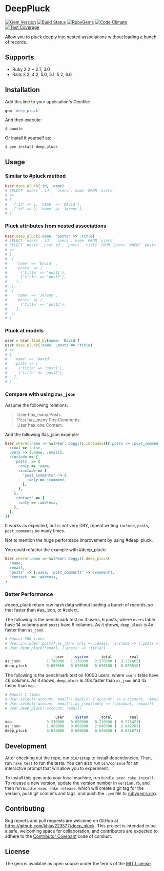 # DeepPluck

[![Gem Version](https://img.shields.io/gem/v/deep_pluck.svg?style=flat)](http://rubygems.org/gems/deep_pluck)
[![Build Status](https://github.com/khiav223577/deep_pluck/workflows/Ruby/badge.svg)](https://github.com/khiav223577/deep_pluck/actions)
[![RubyGems](http://img.shields.io/gem/dt/deep_pluck.svg?style=flat)](http://rubygems.org/gems/deep_pluck)
[![Code Climate](https://codeclimate.com/github/khiav223577/deep_pluck/badges/gpa.svg)](https://codeclimate.com/github/khiav223577/deep_pluck)
[![Test Coverage](https://codeclimate.com/github/khiav223577/deep_pluck/badges/coverage.svg)](https://codeclimate.com/github/khiav223577/deep_pluck/coverage)

Allow you to pluck deeply into nested associations without loading a bunch of records.

## Supports
- Ruby 2.2 ~ 2.7, 3.0
- Rails 3.2, 4.2, 5.0, 5.1, 5.2, 6.0

## Installation

Add this line to your application's Gemfile:

```ruby
gem 'deep_pluck'
```

And then execute:

    $ bundle

Or install it yourself as:

    $ gem install deep_pluck

## Usage

### Similar to #pluck method

```rb
User.deep_pluck(:id, :name)
# SELECT `users`.`id`, `users`.`name` FROM `users`
# =>
# [
#   {'id' => 1, 'name' => 'David'},
#   {'id' => 2, 'name' => 'Jeremy'},
# ]
```

### Pluck attributes from nested associations

```rb
User.deep_pluck(:name, 'posts' => :title)
# SELECT `users`.`id`, `users`.`name` FROM `users`
# SELECT `posts`.`user_id`, `posts`.`title` FROM `posts` WHERE `posts`.`user_id` IN (1, 2)
# =>
# [
#  {
#    'name' => 'David' ,
#    'posts' => [
#      {'title' => 'post1'},
#      {'title' => 'post2'},
#    ],
#  },
#  {
#    'name' => 'Jeremy',
#    'posts' => [
#      {'title' => 'post3'},
#    ],
#  },
# ]
```

### Pluck at models

```rb
user = User.find_by(name: 'David')
user.deep_pluck(:name, :posts => :title)
# =>
# {
#   'name' => 'David' ,
#   :posts => [
#     {'title' => 'post1'},
#     {'title' => 'post2'},
#   ],
# }
```

### Compare with using `#as_json`

Assume the following relations:

> User has_many Posts.<br>
> Post has_many PostComments.<br>
> User has_one Contact.<br>

And the following #as_json example:
```rb
User.where(:name => %w(Pearl Doggy)).includes([{:posts => :post_comments}, :contact]).as_json({
  :root => false,
  :only => [:name, :email],
  :include => {
    'posts' => {
      :only => :name,
      :include => {
        'post_comments' => {
          :only => :comment,
        },
      },
    },
    'contact' => {
      :only => :address,
    },
  },
})

```
It works as expected, but is not very DRY, repeat writing `include`, `posts`, `post_comments` so many times.

Not to mention the huge performace improvement by using #deep_pluck.

You could refactor the example with #deep_pluck:
```rb
User.where(:name => %w(Pearl Doggy)).deep_pluck(
  :name,
  :email,
  'posts' => [:name, 'post_comments' => :comment],
  'contact' => :address,
)
```

### Better Performance

#deep_pluck return raw hash data without loading a bunch of records, so that faster than #as_json, or #select.

The following is the benchmark test on 3 users, 6 posts, where `users` table have 14 columns and `posts` have 6 columns. As it shows, `deep_pluck` is 4x faster than `as_json`.


```rb
# Repeat 500 times
# User.includes(:posts).as_json(:only => :email, :include => {:posts => {:only => :title}})
# User.deep_pluck(:email, {'posts' => :title})

                       user     system      total        real
as_json            1.740000   1.230000   2.970000 (  3.231465)
deep_pluck         0.660000   0.030000   0.690000 (  0.880018)
```

The following is the benchmark test on 10000 users, where `users` table have 46 columns. As it shows, `deep_pluck` is 40x faster than `as_json` and 4x faster than `map`.
```rb
# Repeat 1 times
# User.select('account, email').map{|s| {'account' => s.account, 'email' => s.email}}
# User.select('account, email').as_json(:only => [:account, :email])
# User.deep_pluck(:account, :email)

                       user     system      total        real
map                0.210000   0.000000   0.210000 (  0.225421)
as_json            1.980000   0.060000   2.040000 (  2.042205)
deep_pluck         0.040000   0.000000   0.040000 (  0.051673)
```


## Development

After checking out the repo, run `bin/setup` to install dependencies. Then, run `rake test` to run the tests. You can also run `bin/console` for an interactive prompt that will allow you to experiment.

To install this gem onto your local machine, run `bundle exec rake install`. To release a new version, update the version number in `version.rb`, and then run `bundle exec rake release`, which will create a git tag for the version, push git commits and tags, and push the `.gem` file to [rubygems.org](https://rubygems.org).

## Contributing

Bug reports and pull requests are welcome on GitHub at https://github.com/khiav223577/deep_pluck. This project is intended to be a safe, welcoming space for collaboration, and contributors are expected to adhere to the [Contributor Covenant](http://contributor-covenant.org) code of conduct.


## License

The gem is available as open source under the terms of the [MIT License](http://opensource.org/licenses/MIT).

